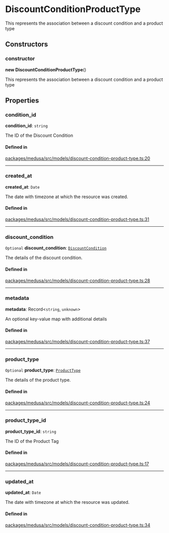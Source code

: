 # DiscountConditionProductType

This represents the association between a discount condition and a product type

## Constructors

### constructor

**new DiscountConditionProductType**()

This represents the association between a discount condition and a product type

## Properties

### condition\_id

 **condition\_id**: `string`

The ID of the Discount Condition

#### Defined in

[packages/medusa/src/models/discount-condition-product-type.ts:20](https://github.com/medusajs/medusa/blob/3d9f5ae63/packages/medusa/src/models/discount-condition-product-type.ts#L20)

___

### created\_at

 **created\_at**: `Date`

The date with timezone at which the resource was created.

#### Defined in

[packages/medusa/src/models/discount-condition-product-type.ts:31](https://github.com/medusajs/medusa/blob/3d9f5ae63/packages/medusa/src/models/discount-condition-product-type.ts#L31)

___

### discount\_condition

 `Optional` **discount\_condition**: [`DiscountCondition`](DiscountCondition.md)

The details of the discount condition.

#### Defined in

[packages/medusa/src/models/discount-condition-product-type.ts:28](https://github.com/medusajs/medusa/blob/3d9f5ae63/packages/medusa/src/models/discount-condition-product-type.ts#L28)

___

### metadata

 **metadata**: Record<`string`, `unknown`\>

An optional key-value map with additional details

#### Defined in

[packages/medusa/src/models/discount-condition-product-type.ts:37](https://github.com/medusajs/medusa/blob/3d9f5ae63/packages/medusa/src/models/discount-condition-product-type.ts#L37)

___

### product\_type

 `Optional` **product\_type**: [`ProductType`](ProductType.md)

The details of the product type.

#### Defined in

[packages/medusa/src/models/discount-condition-product-type.ts:24](https://github.com/medusajs/medusa/blob/3d9f5ae63/packages/medusa/src/models/discount-condition-product-type.ts#L24)

___

### product\_type\_id

 **product\_type\_id**: `string`

The ID of the Product Tag

#### Defined in

[packages/medusa/src/models/discount-condition-product-type.ts:17](https://github.com/medusajs/medusa/blob/3d9f5ae63/packages/medusa/src/models/discount-condition-product-type.ts#L17)

___

### updated\_at

 **updated\_at**: `Date`

The date with timezone at which the resource was updated.

#### Defined in

[packages/medusa/src/models/discount-condition-product-type.ts:34](https://github.com/medusajs/medusa/blob/3d9f5ae63/packages/medusa/src/models/discount-condition-product-type.ts#L34)
